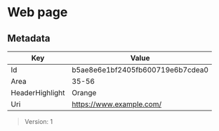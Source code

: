 # Web page

## Metadata

| Key             | Value                            |
| --------------- | -------------------------------- |
| Id              | b5ae8e6e1bf2405fb600719e6b7cdea0 |
| Area            | 35-56                            |
| HeaderHighlight | Orange                           |
| Uri             | https://www.example.com/         |

> Version: 1